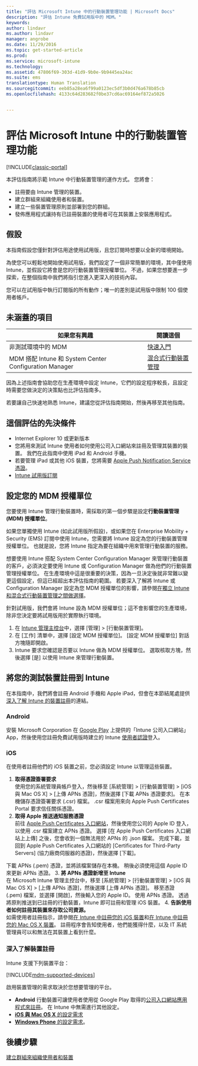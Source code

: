 ```yaml
---
title: "評估 Microsoft Intune 中的行動裝置管理功能 | Microsoft Docs"
description: "評估 Intune 免費試用版中的 MDM。"
keywords: 
author: lindavr
ms.author: lindavr
manager: angrobe
ms.date: 11/29/2016
ms.topic: get-started-article
ms.prod: 
ms.service: microsoft-intune
ms.technology: 
ms.assetid: 47806f69-303d-41d9-9b0e-9b9445ea24ac
ms.suite: ems
translationtype: Human Translation
ms.sourcegitcommit: eeb85a28ea6f99a0123ec5df3b0d476a678b85cb
ms.openlocfilehash: 4133c64d283682f0be37cd6ac69164ef872a5026


---
```


# <a name="evaluate-mobile-device-management-in-microsoft-intune"></a>評估 Microsoft Intune 中的行動裝置管理功能

[!INCLUDE[classic-portal](../includes/classic-portal.md)]

本評估指南將示範 Intune 中行動裝置管理的運作方式。 您將會：
- 註冊要由 Intune 管理的裝置。
- 建立群組來組織使用者和裝置。
- 建立一些裝置管理原則並部署到您的群組。
- 發佈應用程式讓持有已註冊裝置的使用者可在其裝置上安裝應用程式。
<!--- - Monitor the device? View a report of compliant devices?--->
<!--- - Remove the device from management--->

## <a name="assumptions"></a>假設
本指南假設您僅針對評估用途使用試用版，且您訂閱時想要以全新的環境開始。

為使您可以輕鬆地開始使用試用版，我們設定了一個非常簡單的環境，其中僅使用 Intune，並假設它將會是您的行動裝置管理授權單位。 不過，如果您想要進一步探索，在整個指南中我們將指引您進入更深入的技術內容。

您可以在試用版中執行訂閱版的所有動作；唯一的差別是試用版中限制 100 個使用者帳戶。

## <a name="whats-not-covered"></a>未涵蓋的項目
|如果您有興趣 |閱讀這個 |
|------------------------|----------|
|非測試環境中的 MDM | [快速入門](https://docs.microsoft.com/en-us/intune/get-started/start-with-a-paid-subscription-to-microsoft-intune) |
|MDM 搭配 Intune 和 System Center Configuration Manager | [混合式行動裝置管理](https://docs.microsoft.com/en-us/sccm/mdm/understand/hybrid-mobile-device-management) |

因為上述指南會協助您在生產環境中設定 Intune，它們的設定程序較長，且設定時需要您做決定的決策點也比評估指南多。

若要讓自己快速地熟悉 Intune，建議您從評估指南開始，然後再移至其他指南。

## <a name="prerequisites-for-this-evaluation"></a>這個評估的先決條件
- Internet Explorer 10 或更新版本
- 您將用來測試 Intune 使用者如何使用公司入口網站來註冊及管理其裝置的裝置。 我們在此指南中使用 iPad 和 Android 手機。
- 若要管理 iPad 或其他 iOS 裝置，您將需要 [Apple Push Notification Service 憑證](https://docs.microsoft.com/intune/deploy-use/set-up-ios-and-mac-management-with-microsoft-intune)。
- [Intune 試用版訂閱](sign-up-for-30-day-trial-microsoft-intune.md)

## <a name="set-your-mdm-authority"></a>設定您的 MDM 授權單位
您要使用 Intune 管理行動裝置時，需採取的第一個步驟是設定**行動裝置管理 (MDM) 授權單位**。

如果您單獨使用 Intune (如此試用版所假設)，或如果您在 Enterprise Mobility + Security (EMS) 訂閱中使用 Intune，您需要將 Intune 設定為您的行動裝置管理授權單位。 也就是說，您將 Intune 指定為要在組織中用來管理行動裝置的服務。

想要使用 Intune 搭配 System Center Configuration Manager 來管理行動裝置的客戶，必須決定要使用 Intune 或 Configuration Manager 做為他們的行動裝置管理授權單位。 在生產環境中這是很重要的決策，因為一旦決定後就非常難以變更這個設定，但這已經超出本評估指南的範圍。 若要深入了解將 Intune 或 Configuration Manager 設定為您 MDM 授權單位的影響，請參閱[在獨立 Intune 和混合式行動裝置管理之間做選擇](https://docs.microsoft.com/en-us/sccm/mdm/understand/choose-between-standalone-intune-and-hybrid-mobile-device-management)。

針對試用版，我們會將 Intune 設為 MDM 授權單位；這不會影響您的生產環境，除非您決定要將試用版用於實際執行環境。

1. 在 [Intune 管理主控台](https://manage.microsoft.com/)中，選擇 [管理] &gt; [行動裝置管理]。
2. 在 [工作] 清單中，選擇 [設定 MDM 授權單位]。 [設定 MDM 授權單位]  對話方塊隨即開啟。 <!---screen shot--->
3. Intune 要求您確認是否要以 Intune 做為 MDM 授權單位。 選取核取方塊，然後選擇 [是] 以使用 Intune 來管理行動裝置。

## <a name="enroll-your-test-devices-into-intune"></a>將您的測試裝置註冊到 Intune

在本指南中，我們將會註冊 Android 手機和 Apple iPad，但會在本節結尾處提供[深入了解 Intune 的裝置註冊](#Learn-more-about-device-enrollment)的連結。
### <a name="android"></a>Android
安裝 Microsoft Corporation 在 [Google Play](http://go.microsoft.com/fwlink/p/?LinkId=386612) 上提供的「Intune 公司入口網站」App，然後使用您註冊免費試用版時建立的 Intune [使用者認證](sign-up-for-30-day-trial-microsoft-intune.md#add-users)登入。

### <a name="ios"></a>iOS
在使用者註冊他們的 iOS 裝置之前，您必須設定 Intune 以管理這些裝置。

1. **取得憑證簽署要求**<br/>
使用您的系統管理員帳戶登入，然後移至 [系統管理] > [行動裝置管理] > [iOS 與 Mac OS X] > [上傳 APNs 憑證]，然後選擇 [下載 APNs 憑證要求]。 在本機儲存憑證簽署要求 (.csr) 檔案。 .csr 檔案用來向 Apple Push Certificates Portal 要求信任關係憑證。 <!--- screen shot--->
2.  **取得 Apple 推送通知服務憑證**<BR/>
前往 [Apple Push Certificates 入口網站](https://idmsa.apple.com/IDMSWebAuth/login?appIdKey=3fbfc9ad8dfedeb78be1d37f6458e72adc3160d1ad5b323a9e5c5eb2f8e7e3e2&rv=2)，然後使用您公司的 Apple ID 登入，以使用 .csr 檔案建立 APNs 憑證。 選擇 [在 Apple Push Certificates 入口網站上上傳] 之後，您會收到一個無法用於 APNs 的 .json 檔案。 完成下載，並回到 Apple Push Certificates 入口網站的 [Certificates for Third-Party Servers] (協力廠商伺服器的憑證)，然後選擇 [下載]。

 下載 APNs (.pem) 憑證，並將該檔案儲存在本機。 稍後必須使用這個 Apple ID 來更新 APNs 憑證。
3.  **將 APNs 憑證新增至 Intune**<BR/>
在 Microsoft Intune 管理主控台中，移至 [系統管理] > [行動裝置管理] >  [iOS 與 Mac OS X] > [上傳 APNs 憑證]，然後選擇 [上傳 APNs 憑證]。 移至憑證 (.pem) 檔案，並選擇 [開啟]，然後輸入您的 Apple ID。 使用 APNs 憑證。 透過將原則推送到已註冊的行動裝置，Intune 即可註冊和管理 iOS 裝置。
4.  **告訴使用者如何註冊其裝置來存取公司資源。**<br/>
如需使用者註冊指示，請參閱[在 Intune 中註冊您的 iOS 裝置](https://docs.microsoft.com/en-us/Intune/enduser/enroll-your-device-in-intune-ios)和[在 Intune 中註冊您的 Mac OS X 裝置](https://docs.microsoft.com/en-us/Intune/enduser/enroll-your-device-in-intune-mac-os-x)。 註冊程序會告知使用者，他們能獲得什麼，以及 IT 系統管理員可以和無法在其裝置上看到什麼。


### <a name="learn-more-about-device-enrollment"></a>深入了解裝置註冊

Intune 支援下列裝置平台：

[!INCLUDE[mdm-supported-devices](../includes/mdm-supported-devices.md)]

啟用裝置管理的需求取決於您想要管理的平台。
- **Android** 行動裝置可讓使用者使用從 Google Play 取得的[公司入口網站應用程式來註冊](/intune/deploy-use/set-up-android-management-with-microsoft-intune)。 在 Intune 中無需進行其他設定。
- [**iOS 與 Mac OS X** 的設定需求](/intune/deploy-use/set-up-ios-and-mac-management-with-microsoft-intune)
- [**Windows Phone** 的設定需求](/intune/deploy-use/set-up-windows-phone-management-with-microsoft-intune)。

<!--- ## Verify enrollment--->
<!--- START HERE

### iOS and Mac OS X
Install the **Microsoft Intune Company Portal** app from Microsoft Corporation available in the App Store and sign in with Intune user credentials added above. View **Enrolled devices** to add your device.



### Windows Phone 8.1
Users install the **Company Portal** app from Microsoft Corporation, available in the Windows Phone store, and sign in with the Intune user credentials added above.  View **Enrolled devices** to add your device.

## Install the previously deployed app
Open the Company Portal on the mobile device, choose **Apps**, and then install **Microsoft Skype**.--->



## <a name="next-steps"></a>後續步驟
[建立群組來組織使用者和裝置](get-started-with-a-30-day-trial-of-microsoft-intune-step-3.md)



<!--HONumber=Jan17_HO1-->


